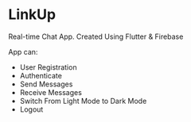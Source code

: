 # LinkUp

Real-time Chat App.
Created Using Flutter & Firebase

App can:
- User Registration
- Authenticate
- Send Messages
- Receive Messages
- Switch From Light Mode to Dark Mode
- Logout


